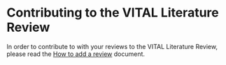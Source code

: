 # Contributing to the VITAL Literature Review

In order to contribute to with your reviews to the VITAL Literature Review,
please read the
[How to add a review](https://github.com/vitalab/vitalab.github.io/blob/master/how-to.md)
document.
